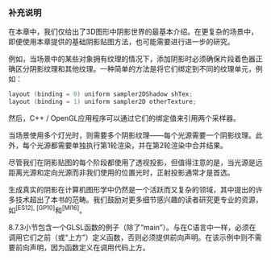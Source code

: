 ### 补充说明

在本章中，我们仅给出了3D图形中阴影世界的最基本介绍。在更复杂的场景中，即便使用本章提供的基础阴影贴图方法，也可能需要进行进一步的研究。

例如，当场景中的某些对象拥有纹理的情况下，添加阴影时必须确保片段着色器正确区分阴影纹理和其他纹理。一种简单的方法是将它们绑定到不同的纹理单元，例如：

```c
layout (binding = 0) uniform sampler2DShadow shTex; 
layout (binding = 1) uniform sampler2D otherTexture;
```

然后，C++ / OpenGL应用程序可以通过它们的绑定值来引用两个采样器。

当场景使用多个灯光时，则需要多个阴影纹理——每个光源需要一个阴影纹理。此外，每个光源都需要单独执行第1轮渲染，并在第2轮渲染中合并结果。

尽管我们在阴影贴图的每个阶段都使用了透视投影，但值得注意的是，当光源是远距离光源和定向光源而非我们使用的位置光时，正射投影通常才是首选。

生成真实的阴影在计算机图形学中仍然是一个活跃而又复杂的领域，其中提出的许多技术超出了本书的范畴。我们鼓励对更多细节感兴趣的读者研究更专业的资源，如<sup class="my_markdown">[ES12], [GP10]</sup>和<sup>[MI16]</sup>。

8.7.3小节包含一个GLSL函数的例子（除了“main”）。与在C语言中一样，必须在调用它们之前（或“上方”）定义函数，否则必须提供前向声明。在该示例中则不需要前向声明，因为函数定义在调用代码上方。

